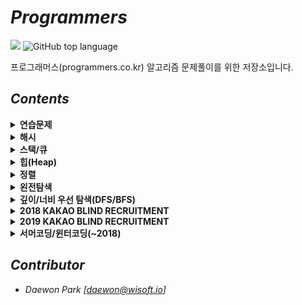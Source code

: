 # *Programmers*
![](https://img.shields.io/badge/solved%20%20-61-green?style=flat-square) ![GitHub top language](https://img.shields.io/github/languages/top/moochipark/programmers?color=orange&logo=java&style=flat-square)

프로그래머스(programmers.co.kr) 알고리즘 문제풀이를 위한 저장소입니다.


## *Contents*

<details>
  <summary><b>연습문제</b></summary>
  <ul>
    <li><a href="https://github.com/MoochiPark/programmers/tree/master/src/연습문제/이천십육년">2016년</a></li>
    <li><a href="https://github.com/MoochiPark/programmers/tree/master/src/연습문제/가운데_글자_가져오기">가운데 글자 가져오기</a></li>
    <li><a href="https://github.com/MoochiPark/programmers/tree/master/src/연습문제/같은_숫자는_싫어">같은 숫자는 싫어</a></li>
    <li><a href="https://github.com/MoochiPark/programmers/tree/master/src/연습문제/나누어_떨어지는_숫자_배열">나누어 떨어지는 숫자 배열</a></li>
    <li><a href="https://github.com/MoochiPark/programmers/tree/master/src/연습문제/두_정수_사이의_합">두 정수 사이의 합</a></li>
    <li><a href="https://github.com/MoochiPark/programmers/tree/master/src/연습문제/문자열_내_마음대로_정렬하기">문자열 내 마음대로 정렬하기</a></li>
    <li><a href="https://github.com/MoochiPark/programmers/tree/master/src/연습문제/문자열_내_p와_y의_개수">문자열 내 p와 y의 개수</a></li>
    <li><a href="https://github.com/MoochiPark/programmers/tree/master/src/연습문제/문자열_내림차순으로_배치하기">문자열 내림차순으로 배치하기</a></li>
    <li><a href="https://github.com/MoochiPark/programmers/tree/master/src/연습문제/문자열_다루기_기본">문자열 다루기 기본</a></li>
    <li><a href="https://github.com/MoochiPark/programmers/tree/master/src/연습문제/서울에서_김서방_찾기">서울에서 김서방 찾기</a></li>
    <li><a href="https://github.com/MoochiPark/programmers/tree/master/src/연습문제/소수_찾기">소수 찾기</a></li>
    <li><a href="https://github.com/MoochiPark/programmers/tree/master/src/연습문제/수박수박수박수">수박수박수박수박수박수?</a></li>
    <li><a href="https://github.com/MoochiPark/programmers/tree/master/src/연습문제/문자열을_정수로_바꾸기">문자열을 정수로 바꾸기</a></li>
    <li><a href="https://github.com/MoochiPark/programmers/tree/master/src/연습문제/시저_암호">시저 암호</a></li>
    <li><a href="https://github.com/MoochiPark/programmers/tree/master/src/연습문제/약수의_합">약수의 합</a></li>
    <li><a href="https://github.com/MoochiPark/programmers/tree/master/src/연습문제/이상한_문자_만들기">이상한 문자 만들기</a></li>
    <li><a href="https://github.com/MoochiPark/programmers/tree/master/src/연습문제/자릿수_더하기">자릿수 더하기</a></li>
    <li><a href="https://github.com/MoochiPark/programmers/tree/master/src/연습문제/자연수_뒤집어_배열로_만들기">자연수 뒤집어 배열로 만들기</a></li>
    <li><a href="https://github.com/MoochiPark/programmers/tree/master/src/연습문제/정수_내림차순으로_배치하기">정수 내림차순으로 배치하기</a></li>
    <li><a href="https://github.com/MoochiPark/programmers/tree/master/src/연습문제/정수_제곱근_판별">정수 제곱근 판별</a></li>
    <li><a href="https://github.com/MoochiPark/programmers/tree/master/src/연습문제/제일_작은_수_제거하기">제일 작은 수 제거하기</a></li>
    <li><a href="https://github.com/MoochiPark/programmers/tree/master/src/연습문제/짝수와_홀수">짝수와 홀수</a></li>
    <li><a href="https://github.com/MoochiPark/programmers/tree/master/src/연습문제/최대공약수와_최소공배수">최대공약수와 최소공배수</a></li>
    <li><a href="https://github.com/MoochiPark/programmers/tree/master/src/연습문제/콜라츠_추측">콜라츠 추측</a></li>
    <li><a href="https://github.com/MoochiPark/programmers/tree/master/src/연습문제/하샤드_수">하샤드 수</a></li>
    <li><a href="https://github.com/MoochiPark/programmers/tree/master/src/연습문제/핸드폰_번호_가리기">핸드폰 번호 가리기</a></li>
    <li><a href="https://github.com/MoochiPark/programmers/tree/master/src/연습문제/행렬의_덧셈">행렬의 덧셈</a></li>
    <li><a href="https://github.com/MoochiPark/programmers/tree/master/src/연습문제/X만큼_간격이_있는_n개의_숫자">X만큼 간격이 있는 n개의 숫자</a></li>
    <li><a href="https://github.com/MoochiPark/programmers/tree/master/src/연습문제/직사각형_별찍기">직사각형 별찍기</a></li>
	</ul>
</details>

  <details>
  <summary><b>해시</b></summary>
  <ul>
    <li><a href="https://github.com/MoochiPark/programmers/tree/master/src/해시/완주하지_못한_선수">완주하지 못한 선수</a></li>
    <li><a href="https://github.com/MoochiPark/programmers/tree/master/src/해시/베스트앨범">베스트앨범</a></li>
	</ul>
</details>

  <details>
  <summary><b>스택/큐</b></summary>
  <ul>
    <li><a href="">탑</a></li>
    <li><a href="">다리를 지나는 트럭</a></li>
    <li><a href="">기능개발</a></li>
    <li><a href="">주식가격</a></li>
	</ul>
</details>

  <details>
  <summary><b>힙(Heap)</b></summary>
  <ul>
    <li><a href="">라면공장</a></li>
    <li><a href="">디스크 컨트롤러</a></li>
	</ul>
</details>

  <details>
  <summary><b>정렬</b></summary>
  <ul>
    <li><a href="">K번째 수</a></li>
    <li><a href="">가장 큰 수</a></li>
	</ul>
</details>

  <details>
  <summary><b>왼전탐색</b></summary>
  <ul>
    <li><a href="">모의고사</a></li>
	</ul>
</details>

  <details>
  <summary><b>깊이/너비 우선 탐색(DFS/BFS)</b></summary>
  <ul>
    <li><a href="">네트워크</a></li>
    <li><a href="">단어 변환</a></li>
	</ul>
</details>

  <details>
  <summary><b>2018 KAKAO BLIND RECRUITMENT</b></summary>
  <ul>
    <li><a href="">[1차] 비밀지도</a></li>
    <li><a href="">[1차] 다트 게임</a></li>
	</ul>
</details>

  <details>
  <summary><b>2019 KAKAO BLIND RECRUITMENT</b></summary>
  <ul>
    <li><a href="">실패율</a></li>
	</ul>
</details>

  <details>
  <summary><b>서머코딩/윈터코딩(~2018)</b></summary>
  <ul>
    <li><a href="">예산</a></li>
	</ul>
</details>



## *Contributor*

 - *Daewon Park* *[<daewon@wisoft.io>]*
